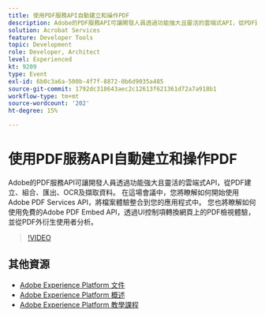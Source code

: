 ```yaml
---
title: 使用PDF服務API自動建立和操作PDF
description: Adobe的PDF服務API可讓開發人員透過功能強大且靈活的雲端式API，從PDF建立、組合、匯出、OCR及擷取資料。 在這場會議中，您將瞭解如何開始使用Adobe PDF Services API，將檔案體驗整合到您的應用程式中。 您也將瞭解如何使用免費的Adobe PDF Embed API，透過UI控制項轉換網頁上的PDF檢視體驗，並從PDF外衍生使用者分析。
solution: Acrobat Services
feature: Developer Tools
topic: Development
role: Developer, Architect
level: Experienced
kt: 9209
type: Event
exl-id: 6b0c3a6a-500b-4f7f-8872-0b6d9035a485
source-git-commit: 1792dc318643aec2c12613f621361d72a7a918b1
workflow-type: tm+mt
source-wordcount: '202'
ht-degree: 15%

---
```


# 使用PDF服務API自動建立和操作PDF

Adobe的PDF服務API可讓開發人員透過功能強大且靈活的雲端式API，從PDF建立、組合、匯出、OCR及擷取資料。 在這場會議中，您將瞭解如何開始使用Adobe PDF Services API，將檔案體驗整合到您的應用程式中。 您也將瞭解如何使用免費的Adobe PDF Embed API，透過UI控制項轉換網頁上的PDF檢視體驗，並從PDF外衍生使用者分析。

>[!VIDEO](https://video.tv.adobe.com/v/338039/?quality=12&learn=on&hidetitle=true)

## 其他資源

- [Adobe Experience Platform 文件](https://experienceleague.adobe.com/docs/experience-platform.html)
- [Adobe Experience Platform 概述](https://experienceleague.adobe.com/docs/experience-platform/landing/home.html?lang=zh-Hant)
- [Adobe Experience Platform 教學課程](https://experienceleague.adobe.com/docs/platform-learn/tutorials/overview.html?lang=zh-Hant)
